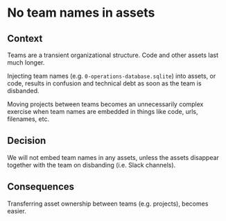 # No team names in assets

## Context
Teams are a transient organizational structure. Code and other assets last much longer.

Injecting team names (e.g. `0-operations-database.sqlite`) into assets, or code, results in confusion and technical debt as soon as the team is disbanded.

Moving projects between teams becomes an unnecessarily complex exercise when team names are embedded in things like code, urls, filenames, etc.

## Decision
We will not embed team names in any assets, unless the assets disappear together with the team on disbanding (i.e. Slack channels).

## Consequences
Transferring asset ownership between teams (e.g. projects), becomes easier.
